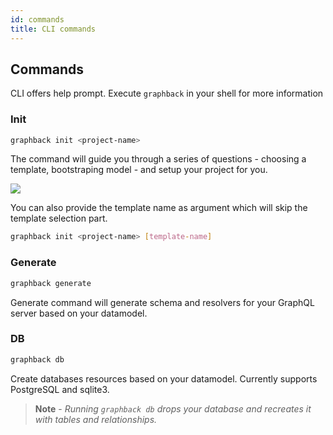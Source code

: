 ```yaml
---
id: commands
title: CLI commands
---
```


## Commands

CLI offers help prompt. 
Execute `graphback` in your shell for more information

### Init
  ```bash
  graphback init <project-name>
  ```
  The command will guide you through a series of questions - choosing a template, bootstraping model - and setup your project for you.

  ![](/img/init.gif)

  You can also provide the template name as argument which will skip the template selection part.
  ```bash
  graphback init <project-name> [template-name]
  ```
### Generate
  ```bash
  graphback generate
  ```
  Generate command will generate schema and resolvers for your GraphQL server based on your datamodel.

### DB
  ```bash
  graphback db
  ```
  Create databases resources based on your datamodel. Currently supports PostgreSQL and sqlite3.
> **Note** - *Running `graphback db` drops your database and recreates it with tables and relationships.*
